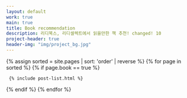 ```yaml
---
layout: default
work: true
main: true
title: Book recommendation
description: 리디북스, 리디셀렉트에서 읽을만한 책 추천! changed! 10
project-header: true
header-img: "img/project_bg.jpg"
---
```


<div class="catalogue">
{% assign sorted = site.pages | sort: 'order' | reverse %}
{% for page in sorted %}
{% if page.book == true %}

     {% include post-list.html %}

{% endif %}
{% endfor %}
</div>
